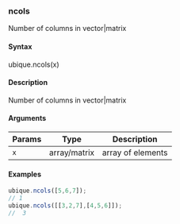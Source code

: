 ### ncols

Number of columns in vector|matrix


#### Syntax

ubique.ncols(x)


#### Description

Number of columns in vector|matrix  



#### Arguments

|Params|Type|Description
|---------|----|-----------
|`x` | array/matrix | array of elements


#### Examples

```js
ubique.ncols([5,6,7]);
// 1
ubique.ncols([[3,2,7],[4,5,6]]);
//  3
```

